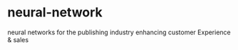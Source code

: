 # neural-network
neural networks for the publishing industry enhancing customer Experience &amp; sales
